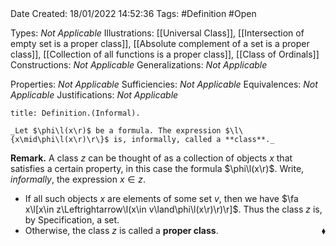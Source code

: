 <br />
<br />

Date Created: 18/01/2022 14:52:36
Tags: #Definition #Open

Types: _Not Applicable_
Illustrations: [[Universal Class]], [[Intersection of empty set is a proper class]], [[Absolute complement of a set is a proper class]], [[Collection of all functions is a proper class]], [[Class of Ordinals]]
Constructions: _Not Applicable_
Generalizations: _Not Applicable_

Properties: _Not Applicable_
Sufficiencies: _Not Applicable_
Equivalences: _Not Applicable_
Justifications: _Not Applicable_

``` ad-Definition
title: Definition.(Informal).

_Let $\phi\l(x\r)$ be a formula. The expression $\l\{x\mid\phi\l(x\r)\r\}$ is, informally, called a **class**._

```

**Remark.** A class $z$ can be thought of as a collection of objects $x$ that satisfies a certain property, in this case the formula $\phi\l(x\r)$. Write, _informally_, the expression $x\in z$.
* If all such objects $x$ are elements of some set $v$, then we have $\fa x\l[x\in z\Leftrightarrow\l(x\in v\land\phi\l(x\r)\r)\r]$. Thus the class $z$ is, by Specification, a set.
* Otherwise, the class $z$ is called a **proper class**.<span style="float:right;">$\blacklozenge$</span>
